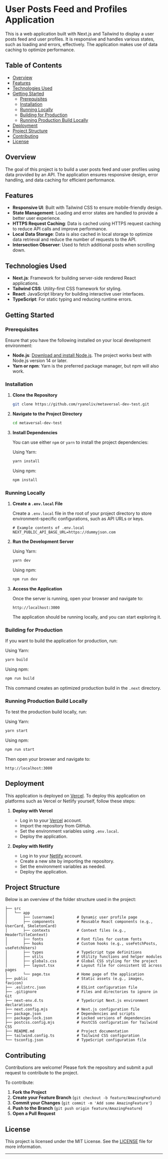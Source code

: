 # User Posts Feed and Profiles Application

This is a web application built with Next.js and Tailwind to display a user posts feed and user profiles. It is responsive and handles various states, such as loading and errors, effectively. The application makes use of data caching to optimize performance.

## Table of Contents

- [Overview](#overview)
- [Features](#features)
- [Technologies Used](#technologies-used)
- [Getting Started](#getting-started)
  - [Prerequisites](#prerequisites)
  - [Installation](#installation)
  - [Running Locally](#running-locally)
  - [Building for Production](#building-for-production)
  - [Running Production Build Locally](#running-production-build-locally)
- [Deployment](#deployment)
- [Project Structure](#project-structure)
- [Contributing](#contributing)
- [License](#license)

## Overview

The goal of this project is to build a user posts feed and user profiles using data provided by an API. The application ensures responsive design, error handling, and data caching for efficient performance.

## Features

- **Responsive UI**: Built with Tailwind CSS to ensure mobile-friendly design.
- **State Management**: Loading and error states are handled to provide a better user experience.
- **HTTPS Request Caching**: Data is cached using HTTPS request caching to reduce API calls and improve performance.
- **Local Data Storage**: Data is also cached in local storage to optimize data retrieval and reduce the number of requests to the API.
- **Intersection Observer**: Used to fetch additional posts when scrolling down.

## Technologies Used

- **Next.js**: Framework for building server-side rendered React applications.
- **Tailwind CSS**: Utility-first CSS framework for styling.
- **React**: JavaScript library for building interactive user interfaces.
- **TypeScript**: For static typing and reducing runtime errors.

## Getting Started

### Prerequisites

Ensure that you have the following installed on your local development environment:

- **Node.js**: [Download and install Node.js](https://nodejs.org/en/download/). The project works best with Node.js version 14 or later.
- **Yarn or npm**: Yarn is the preferred package manager, but npm will also work.

### Installation

1. **Clone the Repository**

   ```sh
   git clone https://github.com/ryanoliv/metaversal-dev-test.git
   ```

2. **Navigate to the Project Directory**

   ```sh
   cd metaversal-dev-test
   ```

3. **Install Dependencies**

   You can use either `npm` or `yarn` to install the project dependencies:

   Using Yarn:

   ```sh
   yarn install
   ```

   Using npm:

   ```sh
   npm install
   ```

### Running Locally

1. **Create a `.env.local` File**

   Create a `.env.local` file in the root of your project directory to store environment-specific configurations, such as API URLs or keys.

   ```plaintext
   # Example contents of .env.local
   NEXT_PUBLIC_API_BASE_URL=https://dummyjson.com
   ```

2. **Run the Development Server**

   Using Yarn:

   ```sh
   yarn dev
   ```

   Using npm:

   ```sh
   npm run dev
   ```

3. **Access the Application**

   Once the server is running, open your browser and navigate to:

   ```
   http://localhost:3000
   ```

   The application should be running locally, and you can start exploring it.

### Building for Production

If you want to build the application for production, run:

Using Yarn:

```sh
yarn build
```

Using npm:

```sh
npm run build
```

This command creates an optimized production build in the `.next` directory.

### Running Production Build Locally

To test the production build locally, run:

Using Yarn:

```sh
yarn start
```

Using npm:

```sh
npm run start
```

Then open your browser and navigate to:

```
http://localhost:3000
```

## Deployment

This application is deployed on [Vercel](https://metaversal-dev-test.vercel.app/). To deploy this application on platforms such as Vercel or Netlify yourself, follow these steps:

1. **Deploy with Vercel**

   - Log in to your [Vercel](https://vercel.com/) account.
   - Import the repository from GitHub.
   - Set the environment variables using `.env.local`.
   - Deploy the application.

2. **Deploy with Netlify**

   - Log in to your [Netlify](https://www.netlify.com/) account.
   - Create a new site by importing the repository.
   - Set the environment variables as needed.
   - Deploy the application.

## Project Structure

Below is an overview of the folder structure used in the project:

```
├── src
│   └── app
│       ├── [username]          # Dynamic user profile page
│       ├── components          # Reusable React components (e.g., UserCard, SkeletonCard)
│       ├── contexts            # Context files (e.g., HeaderTitleContext)
│       ├── fonts               # Font files for custom fonts
│       ├── hooks               # Custom hooks (e.g., useFetchPosts, useFetchUsers)
│       ├── types               # TypeScript type definitions
│       ├── utils               # Utility functions and helper modules
│       ├── globals.css         # Global CSS styling for the project
│       ├── layout.tsx          # Layout file for consistent UI across pages
│       └── page.tsx            # Home page of the application
├── public                      # Static assets (e.g., images, favicon)
├── .eslintrc.json              # ESLint configuration file
├── .gitignore                  # Files and directories to ignore in Git
├── next-env.d.ts               # TypeScript Next.js environment declarations
├── next.config.mjs             # Next.js configuration file
├── package.json                # Dependencies and scripts
├── package-lock.json           # Locked versions of dependencies
├── postcss.config.mjs          # PostCSS configuration for Tailwind CSS
├── README.md                   # Project documentation
├── tailwind.config.ts          # Tailwind CSS configuration
└── tsconfig.json               # TypeScript configuration file
```

## Contributing

Contributions are welcome! Please fork the repository and submit a pull request to contribute to the project.

To contribute:

1. **Fork the Project**
2. **Create your Feature Branch** (`git checkout -b feature/AmazingFeature`)
3. **Commit your Changes** (`git commit -m 'Add some AmazingFeature'`)
4. **Push to the Branch** (`git push origin feature/AmazingFeature`)
5. **Open a Pull Request**

## License

This project is licensed under the MIT License. See the [LICENSE](LICENSE) file for more information.

---
